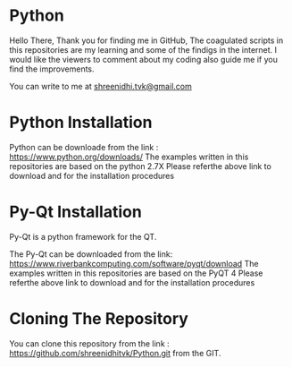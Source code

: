 # Python

Hello There,
Thank you for finding me in GitHub,
The coagulated scripts in this repositories are my learning and some of the findigs in the internet.
I would like the viewers to comment about my coding also guide me if you find the improvements.

You can write to me at shreenidhi.tvk@gmail.com

  # Python Installation
  
  Python can be downloade from  the link : https://www.python.org/downloads/
  The examples written in this repositories are based on the python 2.7X
  Please referthe above link to download and for the installation procedures
  
  # Py-Qt Installation 
  
  Py-Qt is a python framework for the QT.
  
  The Py-Qt can be downloaded from the link: https://www.riverbankcomputing.com/software/pyqt/download
  The examples written in this repositories are based on the PyQT 4
  Please referthe above link to download and for the installation procedures
  
  # Cloning The Repository
  
  You can clone this repository from the link : https://github.com/shreenidhitvk/Python.git from the GIT.
  
  
  
